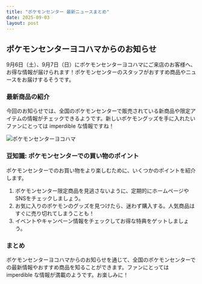 ```yaml
---
title: "ポケモンセンター 最新ニュースまとめ"
date: 2025-09-03
layout: post
---
```


## ポケモンセンターヨコハマからのお知らせ

9月6日（土）、9月7日（日）にポケモンセンターヨコハマにご来店のお客様へ、お得な情報が届けられます！ポケモンセンターのスタッフがおすすめ商品やニュースをお届けするそうです。

### 最新商品の紹介

今回のお知らせでは、全国のポケモンセンターで販売されている新商品や限定アイテムの情報がチェックできるようです。新しいポケモングッズを手に入れたいファンにとっては imperdible な情報ですね！

![ポケモンセンターヨコハマ](https://example.com/image1.jpg)

### 豆知識: ポケモンセンターでの買い物のポイント

ポケモンセンターでのお買い物をより楽しむために、いくつかのポイントを紹介します。
1. ポケモンセンター限定商品を見逃さないように、定期的にホームページやSNSをチェックしましょう。
2. お気に入りのポケモンのグッズを見つけたら、迷わず購入する。人気商品はすぐに売り切れてしまうことも！
3. イベントやキャンペーン情報をチェックしてお得な特典をゲットしましょう。

### まとめ

ポケモンセンターヨコハマからのお知らせを通じて、全国のポケモンセンターでの最新情報やおすすめ商品を知ることができます。ファンにとっては imperdible な情報が満載のようです。お楽しみに！